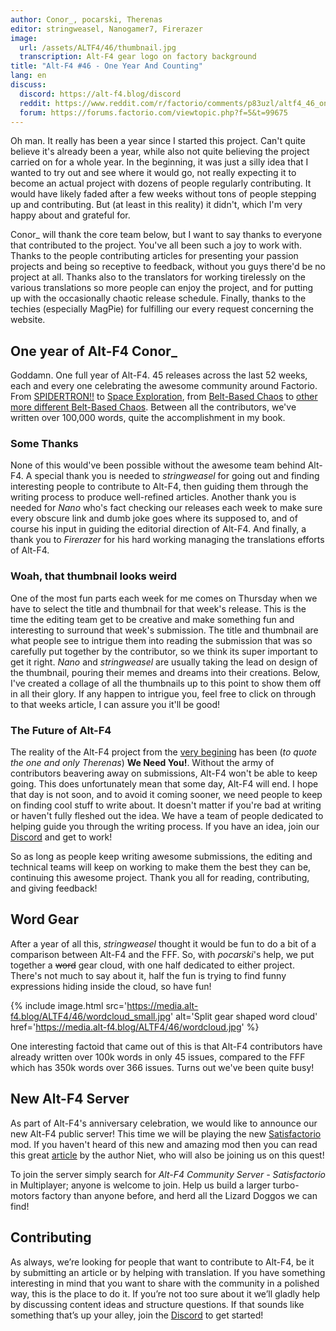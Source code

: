```yaml
---
author: Conor_, pocarski, Therenas
editor: stringweasel, Nanogamer7, Firerazer
image:
  url: /assets/ALTF4/46/thumbnail.jpg
  transcription: Alt-F4 gear logo on factory background
title: "Alt-F4 #46 - One Year And Counting"
lang: en
discuss:
  discord: https://alt-f4.blog/discord
  reddit: https://www.reddit.com/r/factorio/comments/p83uzl/altf4_46_one_year_and_counting/
  forum: https://forums.factorio.com/viewtopic.php?f=5&t=99675
---
```


Oh man. It really has been a year since I started this project. Can't quite believe it's already been a year, while also not quite believing the project carried on for a whole year. In the beginning, it was just a silly idea that I wanted to try out and see where it would go, not really expecting it to become an actual project with dozens of people regularly contributing. It would have likely faded after a few weeks without tons of people stepping up and contributing. But (at least in this reality) it didn't, which I'm very happy about and grateful for.

Conor_ will thank the core team below, but I want to say thanks to everyone that contributed to the project. You've all been such a joy to work with. Thanks to the people contributing articles for presenting your passion projects and being so receptive to feedback, without you guys there'd be no project at all. Thanks also to the translators for working tirelessly on the various translations so more people can enjoy the project, and for putting up with the occasionally chaotic release schedule. Finally, thanks to the techies (especially MagPie) for fulfilling our every request concerning the website.

## One year of Alt-F4 <author>Conor_</author>

Goddamn. One full year of Alt-F4. 45 releases across the last 52 weeks, each and every one celebrating the awesome community around Factorio. From [SPIDERTRON!!](https://alt-f4.blog/ALTF4-2/) to [Space Exploration](https://alt-f4.blog/ALTF4-14/#mod-spotlight-space-exploration-ironic-toblerone), from [Belt-Based Chaos](https://alt-f4.blog/ALTF4-23/) to [other more different Belt-Based Chaos](https://alt-f4.blog/ALTF4-24/). Between all the contributors, we've written over 100,000 words, quite the accomplishment in my book.

### Some Thanks

None of this would've been possible without the awesome team behind Alt-F4. A special thank you is needed to *stringweasel* for going out and finding interesting people to contribute to Alt-F4, then guiding them through the writing process to produce well-refined articles. Another thank you is needed for *Nano* who's fact checking our releases each week to make sure every obscure link and dumb joke goes where its supposed to, and of course his input in guiding the editorial direction of Alt-F4. And finally, a thank you to *Firerazer* for his hard working managing the translations efforts of Alt-F4.

### Woah, that thumbnail looks weird

One of the most fun parts each week for me comes on Thursday when we have to select the title and thumbnail for that week's release. This is the time the editing team get to be creative and make something fun and interesting to surround that week's submission. The title and thumbnail are what people see to intrigue them into reading the submission that was so carefully put together by the contributor, so we think its super important to get it right. *Nano* and *stringweasel* are usually taking the lead on design of the thumbnail, pouring their memes and dreams into their creations. Below, I've created a collage of all the thumbnails up to this point to show them off in all their glory. If any happen to intrigue you, feel free to click on through to that weeks article, I can assure you it'll be good!

<p></p>

<div id="grid" class="center flex flex-wrap flex-center">

<script>
var x ="", i;
for (i=45; i>0; i--) {
  x = x + "<div class='image' style='max-width: 150px; margin: 5px;'><a href='https://alt-f4.blog/ALTF4-" + i + "/' target='_blank'><img src='https://alt-f4.blog/assets/ALTF4/" + i + "/thumbnail.jpg' alt='Alt-F4 #" + i + " Thumbnail'></div>";
}
document.getElementById("grid").innerHTML = x;
</script>

</div>
<p></p>

### The Future of Alt-F4

The reality of the Alt-F4 project from the [very begining](https://alt-f4.blog/ALTF4-1/) has been (*to quote the one and only Therenas*) **We Need You!**. Without the army of contributors beavering away on submissions, Alt-F4 won't be able to keep going. This does unfortunately mean that some day, Alt-F4 will end. I hope that day is not soon, and to avoid it coming sooner, we need people to keep on finding cool stuff to write about. It doesn't matter if you're bad at writing or haven't fully fleshed out the idea. We have a team of people dedicated to helping guide you through the writing process. If you have an idea, join our [Discord](https://alt-f4.blog/discord) and get to work!

So as long as people keep writing awesome submissions, the editing and technical teams will keep on working to make them the best they can be, continuing this awesome project. Thank you all for reading, contributing, and giving feedback!

## Word Gear

After a year of all this, *stringweasel* thought it would be fun to do a bit of a comparison between Alt-F4 and the FFF. So, with *pocarski*'s help, we put together a ~~word~~ gear cloud, with one half dedicated to either project. There's not much to say about it, half the fun is trying to find funny expressions hiding inside the cloud, so have fun!

{% include image.html src='https://media.alt-f4.blog/ALTF4/46/wordcloud_small.jpg' alt='Split gear shaped word cloud' href='https://media.alt-f4.blog/ALTF4/46/wordcloud.jpg' %}

One interesting factoid that came out of this is that Alt-F4 contributors have already written over 100k words in only 45 issues, compared to the FFF which has 350k words over 366 issues. Turns out we've been quite busy!

## New Alt-F4 Server

As part of Alt-F4's anniversary celebration, we would like to announce our new Alt-F4 public server! This time we will be playing the new [Satisfactorio](https://mods.factorio.com/mod/Satisfactorio) mod. If you haven't heard of this new and amazing mod then you can read this great [article](https://alt-f4.blog/ALTF4-45/) by the author Niet, who will also be joining us on this quest!

To join the server simply search for *Alt-F4 Community Server - Satisfactorio* in Multiplayer; anyone is welcome to join. Help us build a larger turbo-motors factory than anyone before, and herd all the Lizard Doggos we can find!

## Contributing

As always, we’re looking for people that want to contribute to Alt-F4, be it by submitting an article or by helping with translation. If you have something interesting in mind that you want to share with the community in a polished way, this is the place to do it. If you’re not too sure about it we’ll gladly help by discussing content ideas and structure questions. If that sounds like something that’s up your alley, join the [Discord](https://alt-f4.blog/discord) to get started!
